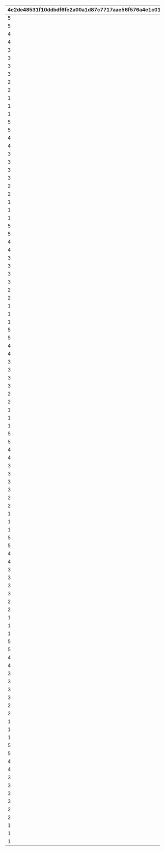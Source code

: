 |4e2de48531f10ddbdf6fe2a00a1d87c7717aae56f576a4e1c014655340aca4b6|f1d975920ff2b8dc7c5057cf9576c968f2aa643d8685f67f5bbdc8ee312631ae|dc9eb1c7865e5d3b26057b75bcd07707e2e48b4daf367c5361dee9e93f353e33|e3ae3eb116c794461dc13b1ba37177b54934ff5dfed1523ece0c3d5f58a2eddf|bd9f6f58a213c492f068d77dfbfcf387a1faef451d59299dda00b860de6e521d|836d52f01b5d54ac992942eae828fd48eeaa96365f9b8230a3a4668c1689b111|558a8b2b071731f1eff98e7f11190251393476bf43d410a2c6be488cfd1209bd|472623d3625327c7c979175498684b66bb097a00a1a5bf90443310201eaa0d7b|7f297d59ccac2f688c0d9d982a633fa6022a1d77fd59b075566c52bad007469e|
| --- | --- | --- | --- | --- | --- | --- | --- | --- |
|5|7|10001|22|6|-1|1|8|53003|
|5|7|10002|22|6|-1|1|4|53002|
|4|6|10101|22|5|5|1|6|53003|
|4|6|10102|22|5|5|1|5|53002|
|3|5|10201|22|4|4|1|5|53003|
|3|5|10202|22|4|4|1|5|53002|
|3|4|10301|22|3|3|1|4|53003|
|3|4|10302|22|3|3|1|3|53002|
|2|3|10401|22|2|2|1|3|53003|
|2|3|10402|22|2|2|1|2|53002|
|1|2|10501|22|1|1|1|2|53003|
|1|2|10502|22|1|1|1|1|53002|
|1|1|10601|22|0|0|1|2|53002|
|5|7|10701|22|6|-1|2|8|53003|
|5|7|10702|22|6|-1|2|4|53002|
|4|6|10801|22|5|5|2|6|53003|
|4|6|10802|22|5|5|2|5|53002|
|3|5|10901|22|4|4|2|5|53003|
|3|5|10902|22|4|4|2|5|53002|
|3|4|11001|22|3|3|2|4|53003|
|3|4|11002|22|3|3|2|3|53002|
|2|3|11101|22|2|2|2|3|53003|
|2|3|11102|22|2|2|2|2|53002|
|1|2|11201|22|1|1|2|2|53003|
|1|2|11202|22|1|1|2|1|53002|
|1|1|11301|22|0|0|2|2|53002|
|5|7|11401|22|6|-1|3|8|53003|
|5|7|11402|22|6|-1|3|4|53002|
|4|6|11501|22|5|5|3|6|53003|
|4|6|11502|22|5|5|3|5|53002|
|3|5|11601|22|4|4|3|5|53003|
|3|5|11602|22|4|4|3|5|53002|
|3|4|11701|22|3|3|3|4|53003|
|3|4|11702|22|3|3|3|3|53002|
|2|3|11801|22|2|2|3|3|53003|
|2|3|11802|22|2|2|3|2|53002|
|1|2|11901|22|1|1|3|2|53003|
|1|2|11902|22|1|1|3|1|53002|
|1|1|12001|22|0|0|3|2|53002|
|5|7|12101|22|6|-1|4|8|53003|
|5|7|12102|22|6|-1|4|4|53002|
|4|6|12201|22|5|5|4|6|53003|
|4|6|12202|22|5|5|4|5|53002|
|3|5|12301|22|4|4|4|5|53003|
|3|5|12302|22|4|4|4|5|53002|
|3|4|12401|22|3|3|4|4|53003|
|3|4|12402|22|3|3|4|3|53002|
|2|3|12501|22|2|2|4|3|53003|
|2|3|12502|22|2|2|4|2|53002|
|1|2|12601|22|1|1|4|2|53003|
|1|2|12602|22|1|1|4|1|53002|
|1|1|12701|22|0|0|4|2|53002|
|5|7|12801|22|6|-1|5|8|53003|
|5|7|12802|22|6|-1|5|4|53002|
|4|6|12901|22|5|5|5|6|53003|
|4|6|12902|22|5|5|5|5|53002|
|3|5|13001|22|4|4|5|5|53003|
|3|5|13002|22|4|4|5|5|53002|
|3|4|13101|22|3|3|5|4|53003|
|3|4|13102|22|3|3|5|3|53002|
|2|3|13201|22|2|2|5|3|53003|
|2|3|13202|22|2|2|5|2|53002|
|1|2|13301|22|1|1|5|2|53003|
|1|2|13302|22|1|1|5|1|53002|
|1|1|13401|22|0|0|5|2|53002|
|5|7|13501|22|6|-1|6|8|53003|
|5|7|13502|22|6|-1|6|4|53002|
|4|6|13601|22|5|5|6|6|53003|
|4|6|13702|22|5|5|6|5|53002|
|3|5|13801|22|4|4|6|5|53003|
|3|5|13902|22|4|4|6|5|53002|
|3|4|14001|22|3|3|6|4|53003|
|3|4|14002|22|3|3|6|3|53002|
|2|3|14101|22|2|2|6|3|53003|
|2|3|14102|22|2|2|6|2|53002|
|1|2|14201|22|1|1|6|2|53003|
|1|2|14202|22|1|1|6|1|53002|
|1|1|14301|22|0|0|6|2|53002|
|5|7|14401|22|6|-1|7|8|53003|
|5|7|14402|22|6|-1|7|4|53002|
|4|6|14501|22|5|5|7|6|53003|
|4|6|14502|22|5|5|7|5|53002|
|3|5|14601|22|4|4|7|5|53003|
|3|5|14701|22|4|4|7|5|53002|
|3|4|14801|22|3|3|7|4|53003|
|3|4|14802|22|3|3|7|3|53002|
|2|3|14901|22|2|2|7|3|53003|
|2|3|14902|22|2|2|7|2|53002|
|1|2|15001|22|1|1|7|2|53003|
|1|2|15002|22|1|1|7|1|53002|
|1|1|15101|22|0|0|7|2|53002|
|5|7|15201|22|6|-1|8|8|53003|
|5|7|15202|22|6|-1|8|4|53002|
|4|6|15301|22|5|5|8|6|53003|
|4|6|15302|22|5|5|8|5|53002|
|3|5|15401|22|4|4|8|5|53003|
|3|5|15402|22|4|4|8|5|53002|
|3|4|15501|22|3|3|8|4|53003|
|3|4|15502|22|3|3|8|3|53002|
|2|3|15601|22|2|2|8|3|53003|
|2|3|15602|22|2|2|8|2|53002|
|1|2|15701|22|1|1|8|2|53003|
|1|2|15702|22|1|1|8|1|53002|
|1|1|15901|22|0|0|8|2|53002|